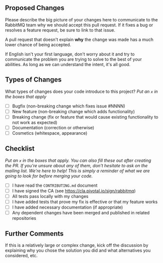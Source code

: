 ## Proposed Changes

Please describe the big picture of your changes here to communicate to the RabbitMQ team
why we should accept this pull request. If it fixes a bug or resolves a feature request,
be sure to link to that issue.

A pull request that doesn't explain **why** the change was made has a much lower chance of
being accepted.

If English isn't your first language, don't worry about it and try to communicate the problem
you are trying to solve to the best of your abilities.
As long as we can understand the intent, it's all good.

## Types of Changes

What types of changes does your code introduce to this project?
_Put an `x` in the boxes that apply_

- [ ] Bugfix (non-breaking change which fixes issue #NNNN)
- [ ] New feature (non-breaking change which adds functionality)
- [ ] Breaking change (fix or feature that would cause existing functionality to not work as expected)
- [ ] Documentation (correction or otherwise)
- [ ] Cosmetics (whitespace, appearance)

## Checklist

_Put an `x` in the boxes that apply. You can also fill these out after
creating the PR. If you're unsure about any of them, don't hesitate to
ask on the mailing list. We're here to help! This is simply a reminder
of what we are going to look for before merging your code._

- [ ] I have read the `CONTRIBUTING.md` document
- [ ] I have signed the CA (see https://cla.pivotal.io/sign/rabbitmq)
- [ ] All tests pass locally with my changes
- [ ] I have added tests that prove my fix is effective or that my feature works
- [ ] I have added necessary documentation (if appropriate)
- [ ] Any dependent changes have been merged and published in related repositories

## Further Comments

If this is a relatively large or complex change, kick off the
discussion by explaining why you chose the solution you did and what
alternatives you considered, etc.

